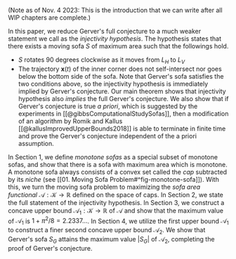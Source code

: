 (Note as of Nov. 4 2023: This is the introduction that we can write after all WIP chapters are complete.)

In this paper, we reduce Gerver's full conjecture to a much weaker statement we call as the _injectivity hypothesis_. The hypothesis states that there exists a moving sofa $S$ of maximum area such that the followings hold.
- $S$ rotates $90$ degrees clockwise as it moves from $L_H$ to $L_V$
- The trajectory $\mathbf{x}(t)$ of the inner corner does not self-intersect nor goes below the bottom side of the sofa.
Note that Gerver's sofa satisfies the two conditions above, so the injectivity hypothesis is immediately implied by Gerver's conjecture. Our main theorem shows that injectivity hypothesis also _implies_ the full Gerver's conjecture. We also show that if Gerver's conjecture is true _a priori_, which is suggested by the experiments in [[@gibbsComputationalStudySofas]], then a modification of an algorithm by Romik and Kallus [[@kallusImprovedUpperBounds2018]] is able to terminate in finite time and prove the Gerver's conjecture independent of the a priori assumption.

In Section 1, we define _monotone sofas_ as a special subset of monotone sofas, and show that there is a sofa with maximum area which is monotone. A monotone sofa always consists of a convex set called the _cap_ subtracted by its _niche_ (see [[01. Moving Sofa Problem#^fig-monotone-sofa]]). With this, we turn the moving sofa problem to maximizing the _sofa area functional_ $\mathcal{A} : \mathcal{K} \to \mathbb{R}$ defined on the space of caps. In Section 2, we state the full statement of the injectivity hypothesis. In Section 3, we construct a concave upper bound $\mathcal{A}_1 : \mathcal{K} \to \mathbb{R}$ of $\mathcal{A}$ and show that the maximum value of $\mathcal{A}_1$ is $1 + \pi^2/8 = 2.2337\dots$. In Section 4, we utilize the first upper bound $\mathcal{A}_1$ to construct a finer second concave upper bound $\mathcal{A}_2$. We show that Gerver's sofa $S_G$ attains the maximum value $|S_G|$ of $\mathcal{A}_2$, completing the proof of Gerver's conjecture.